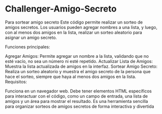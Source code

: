 # Challenger-Amigo-Secreto
Para sortear amigo secreto
Este código permite realizar un sorteo de amigos secretos. Los usuarios pueden agregar nombres a una lista, y luego, con al menos dos amigos en la lista, realizar un sorteo aleatorio para asignar un amigo secreto.

Funciones principales:

Agregar Amigos: Permite agregar un nombre a la lista, validando que no esté vacío, no sea un número ni esté repetido.
Actualizar Lista de Amigos: Muestra la lista actualizada de amigos en la interfaz.
Sortear Amigo Secreto: Realiza un sorteo aleatorio y muestra el amigo secreto de la persona que hace el sorteo, siempre que haya al menos dos amigos en la lista.
Requisitos:

Funciona en un navegador web.
Debe tener elementos HTML específicos para interactuar con el código, como un campo de entrada, una lista de amigos y un área para mostrar el resultado.
Es una herramienta sencilla para organizar sorteos de amigos secretos de forma interactiva y divertida
